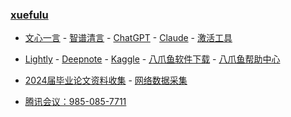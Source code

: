 ### **[xuefulu](http://xuefulu.com/)**

+ [文心一言](https://yiyan.baidu.com/) - [智谱清言](https://chatglm.cn/) - [ChatGPT](https://chat.openai.com/) - [Claude](https://claude.ai/) - [激活工具](https://pan.baidu.com/s/14U3zIG4tG6ZdMBrHaPaLzw?pwd=c65c#list/path=%2FHEU%20KMS%20Activator)

+ [Lightly](https://lightly.teamcode.com/login) - [Deepnote](https://deepnote.com/sign-in) - [Kaggle](https://www.kaggle.com/) - [八爪鱼软件下载](https://www.bazhuayu.com/download/windows) - [八爪鱼帮助中心](https://www.bazhuayu.com/helpcenter)

+ [2024届毕业论文资料收集](https://send2me.cn/b8YG5Ez2/RI-z442A7iRs7A) - [网络数据采集](https://send2me.cn/h4rCMJxh/Q1KUfwPwljj5tQ)

+ [腾讯会议：985-085-7711](https://meeting.tencent.com/p/9850857711)
